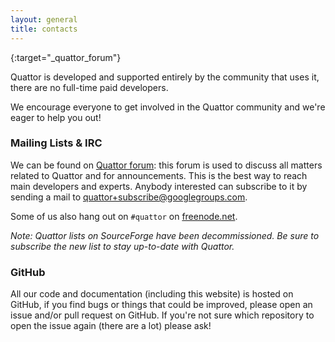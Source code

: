 ```yaml
---
layout: general
title: contacts
---
```


[freenode.net]: irc://chat.freenode.net:6667

[quattor-list]: https://groups.google.com/forum/#!forum/quattor
{:target="_quattor_forum"}

Quattor is developed and supported entirely by the community that uses it, there are no full-time paid developers.

We encourage everyone to get involved in the Quattor community and we're eager to help you out!

### Mailing Lists &amp; IRC

We can be found on [Quattor forum][quattor-list]: this forum is used to discuss all matters related to Quattor and for announcements.
This is the best way to reach main developers and experts. Anybody interested can subscribe to it by sending a mail
to [quattor+subscribe@googlegroups.com](mailto:quattor+subscribe@googlegroups.com).

Some of us also hang out on `#quattor` on [freenode.net].

*Note: Quattor lists on SourceForge have been decommissioned. Be sure to subscribe the new list to stay up-to-date with
Quattor.*

### GitHub

All our code and documentation (including this website) is hosted on GitHub,
if you find bugs or things that could be improved, please open an issue and/or pull request on GitHub.
If you're not sure which repository to open the issue again (there are a lot) please ask!
